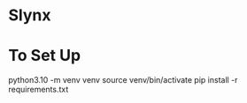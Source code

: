 # Slynx

# To Set Up
python3.10 -m venv venv
source venv/bin/activate
pip install -r requirements.txt


